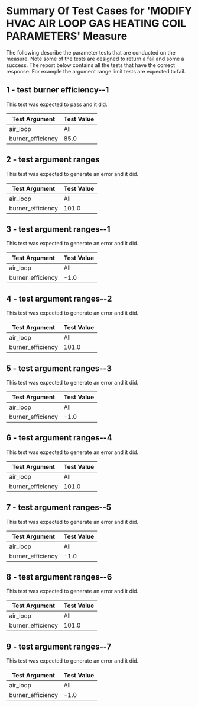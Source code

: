 # Summary Of Test Cases for 'MODIFY HVAC AIR LOOP GAS HEATING COIL PARAMETERS' Measure
 
The following describe the parameter tests that are conducted on the measure. Note some of the 
tests are designed to return a fail and some a success. The report below contains all the tests that 
have the correct response. For example the argument range limit tests are expected to fail. 
 
## 1 - test burner efficiency--1
 
This test was expected to pass and it did.
 
| Test Argument | Test Value |
| ------------- | ---------- |
| air_loop |All |
| burner_efficiency |85.0 |
 
## 2 - test argument ranges
 
This test was expected to generate an error and it did.
 
| Test Argument | Test Value |
| ------------- | ---------- |
| air_loop |All |
| burner_efficiency |101.0 |
 
## 3 - test argument ranges--1
 
This test was expected to generate an error and it did.
 
| Test Argument | Test Value |
| ------------- | ---------- |
| air_loop |All |
| burner_efficiency |-1.0 |
 
## 4 - test argument ranges--2
 
This test was expected to generate an error and it did.
 
| Test Argument | Test Value |
| ------------- | ---------- |
| air_loop |All |
| burner_efficiency |101.0 |
 
## 5 - test argument ranges--3
 
This test was expected to generate an error and it did.
 
| Test Argument | Test Value |
| ------------- | ---------- |
| air_loop |All |
| burner_efficiency |-1.0 |
 
## 6 - test argument ranges--4
 
This test was expected to generate an error and it did.
 
| Test Argument | Test Value |
| ------------- | ---------- |
| air_loop |All |
| burner_efficiency |101.0 |
 
## 7 - test argument ranges--5
 
This test was expected to generate an error and it did.
 
| Test Argument | Test Value |
| ------------- | ---------- |
| air_loop |All |
| burner_efficiency |-1.0 |
 
## 8 - test argument ranges--6
 
This test was expected to generate an error and it did.
 
| Test Argument | Test Value |
| ------------- | ---------- |
| air_loop |All |
| burner_efficiency |101.0 |
 
## 9 - test argument ranges--7
 
This test was expected to generate an error and it did.
 
| Test Argument | Test Value |
| ------------- | ---------- |
| air_loop |All |
| burner_efficiency |-1.0 |
 
